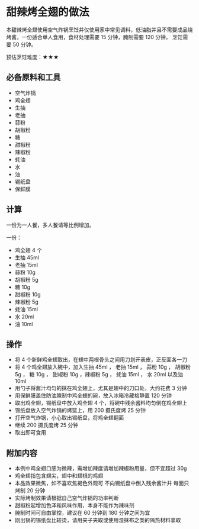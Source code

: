 # 甜辣烤全翅的做法

本甜辣烤全翅使用空气炸锅烹饪并仅使用家中常见调料，低油脂并且不需要成品烧烤酱，一份适合单人食用，食材处理需要 15 分钟，腌制需要 120 分钟， 烹饪需要 50 分钟。

预估烹饪难度：★★★

## 必备原料和工具

- 空气炸锅
- 鸡全翅
- 生抽
- 老抽
- 蒜粉
- 胡椒粉
- 糖
- 甜椒粉
- 辣椒粉
- 蚝油
- 水
- 油
- 锡纸盘
- 保鲜膜

## 计算

一份为一人餐，多人餐请等比例增加。

一份：

- 鸡全翅 4 个
- 生抽 45ml
- 老抽 15ml
- 蒜粉 10g
- 胡椒粉 5g
- 糖 10g
- 甜椒粉 10g
- 辣椒粉 5g
- 蚝油 15ml
- 水 20ml
- 油 10ml

## 操作

- 将 4 个新鲜鸡全翅取出，在翅中两根骨头之间用刀划开表皮，正反面各一刀
- 将 4 个鸡全翅放入碗中，加入生抽 45ml ， 老抽 15ml ， 蒜粉 10g ， 胡椒粉 5g ， 糖 10g ， 甜椒粉 10g ，辣椒粉 5g ， 蚝油 15ml ， 水 20ml 以及油 10ml
- 用勺子将酱汁均匀的抹在鸡全翅上，尤其是翅中的刀口处，大约花费 3 分钟
- 用保鲜膜盖住防油腌制中鸡全翅的碗，放入冰箱冷藏格静置 120 分钟
- 取出鸡全翅，锡纸盘中放入鸡全翅 4 个，将碗中残余酱料均匀倒在鸡全翅上
- 锡纸盘放入空气炸锅的烤篮上，用 200 摄氏度烤 25 分钟
- 打开空气炸锅，小心取出锡纸盘，将鸡全翅翻面
- 继续 200 摄氏度烤 25 分钟
- 取出即可食用

## 附加内容

- 本例中鸡全翅口感为微辣，需增加辣度请增加辣椒粉用量，但不宜超过 30g
- 鸡全翅指包含翅尖，翅中和翅根的鸡翅
- 本品效果微焦，如不喜欢焦褐色外观可 不向锡纸盘中倒入残余酱汁并 每面只烤制 20 分钟
- 实际烤制效果请根据自己空气炸锅的功率判断
- 甜椒粉起增加色泽和风味作用，本身不能作为辣味剂
- 腌制时间可自由掌控，建议在 60 分钟到 180 分钟之间为宜
- 刚出锅的锡纸盘比较烫，请用夹子夹取或使用湿抹布之类的隔热材料拿取


